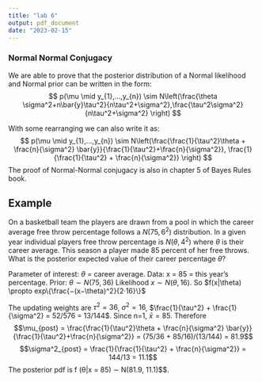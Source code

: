 ```yaml
---
title: "lab 6"
output: pdf_document
date: "2023-02-15"
---
```



### Normal Normal Conjugacy
We are able to prove that the posterior distribution of a Normal likelihood and Normal prior can be written in the form:
$$
p(\mu \mid y_{1},...,y_{n}) \sim N\left(\frac{\theta \sigma^2+n\bar{y}\tau^2}{n\tau^2+\sigma^2},\frac{\tau^2\sigma^2}{n\tau^2+\sigma^2} \right)
$$

With some rearranging we can also write it as:
$$
p(\mu \mid y_{1},...,y_{n}) \sim N\left(\frac{\frac{1}{\tau^2}\theta + \frac{n}{\sigma^2} \bar{y}}{\frac{1}{\tau^2}+\frac{n}{\sigma^2}}, \frac{1}{\frac{1}{\tau^2} + \frac{n}{\sigma^2}} \right)
$$
The proof of Normal-Normal conjugacy is also in chapter 5 of Bayes Rules book.

## Example
On a basketball team the players are drawn from a pool in which the career average free throw percentage follows a $N(75, 6^2)$ distribution. In a given year individual players free throw percentage is $N(\theta, 4^2)$ where $\theta$ is their career average.
This season a player made 85 percent of her free throws. What is the posterior expected value of their career percentage $\theta$?

Parameter of interest: $\theta$ = career average.
Data: x = 85 = this year’s percentage.
Prior: $\theta \sim N(75, 36)$
Likelihood $x \sim N(\theta, 16)$.
So $f(x|\theta) \propto exp\{\frac{−(x−\theta)^2}{2·16}\}$

The updating weights are
$\tau^2 = 36$, $\sigma^2 = 16$, $\frac{1}{\tau^2} + \frac{1}{\sigma^2}  = 52/576 = 13/144$. Since n=1, $\bar{x}=85$.
Therefore
$$\mu_{post} = \frac{\frac{1}{\tau^2}\theta + \frac{n}{\sigma^2} \bar{y}}{\frac{1}{\tau^2}+\frac{n}{\sigma^2}} = (75/36 + 85/16)/(13/144) = 81.9$$ 
$$\sigma^2_{post} = \frac{1}{\frac{1}{\tau^2} + \frac{n}{\sigma^2}} = 144/13 = 11.1$$
The posterior pdf is f (θ|x = 85) ∼ N(81.9, 11.1)$$.
